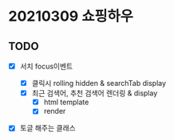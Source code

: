 # 20210309 쇼핑하우

## TODO

- [x] 서치 focus이벤트
  - [x] 클릭시 rolling hidden & searchTab display
  - [x] 최근 검색어, 추천 검색어 렌더링 & display
    - [x] html template
    - [x] render
- [x] 토글 해주는 클래스


